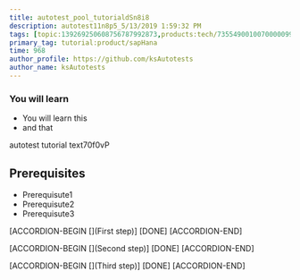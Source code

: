 ```yaml
---
title: autotest_pool_tutorialdSn8i8
description: autotest11n8p5_5/13/2019 1:59:32 PM
tags: [topic:139269250608756787992873,products:tech/73554900100700000996,tutorial:experience/advanced]
primary_tag: tutorial:product/sapHana
time: 968
author_profile: https://github.com/ksAutotests
author_name: ksAutotests
---
```

### You will learn
- You will learn this
- and that

autotest tutorial text70f0vP

## Prerequisites
- Prerequisute1
- Prerequisute2
- Prerequisute3

[ACCORDION-BEGIN [](First step)]
[DONE]
[ACCORDION-END]

[ACCORDION-BEGIN [](Second step)]
[DONE]
[ACCORDION-END]

[ACCORDION-BEGIN [](Third step)]
[DONE]
[ACCORDION-END]

